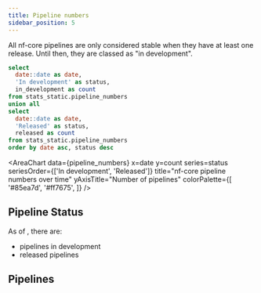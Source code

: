 ```yaml
---
title: Pipeline numbers
sidebar_position: 5
---
```


All nf-core pipelines are only considered stable when they have at least one release. Until then, they are classed as "in development".

```sql pipeline_numbers
select 
  date::date as date,
  'In development' as status,
  in_development as count
from stats_static.pipeline_numbers
union all
select
  date::date as date,
  'Released' as status,
  released as count
from stats_static.pipeline_numbers
order by date asc, status desc
```

<AreaChart
  data={pipeline_numbers}
  x=date
  y=count
  series=status
  seriesOrder={['In development', 'Released']}
  title="nf-core pipeline numbers over time"
  yAxisTitle="Number of pipelines"
  colorPalette={[
    '#85ea7d',
    '#ff7675',
  ]}
/>

## Pipeline Status

As of <Value data={pipeline_numbers} column=date row=last/>, there are:
- <Value data={pipeline_numbers} column=count filter="status = 'In development'" /> pipelines in development
- <Value data={pipeline_numbers} column=count filter="status = 'Released'" /> released pipelines

<!-- TODO Table with Name 	Age 	Releases 	Committers 	Commits 	Stargazers 	Watchers 	Network Forks 	Clones 	Unique cloners 	Repo views 	Unique repo visitors -->

## Pipelines

<!-- TODO Table with Name 	Age 	Releases 	Committers 	Commits 	Stargazers 	Watchers 	Network Forks 	Clones 	Unique cloners 	Repo views 	Unique repo visitors -->
